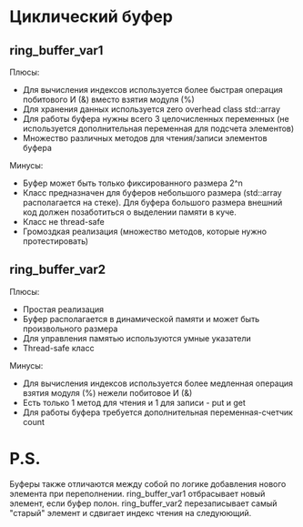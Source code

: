 # Циклический буфер

## ring_buffer_var1
Плюсы:
+ Для вычисления индексов используется более быстрая операция побитового И (&) вместо взятия модуля (%)
+ Для хранения данных используется zero overhead class std::array
+ Для работы буфера нужны всего 3 целочисленных переменных (не используется дополнительная переменная для подсчета элементов)
+ Множество различных методов для чтения/записи элементов буфера

Минусы:
+ Буфер может быть только фиксированного размера 2^n
+ Класс предназначен для буферов небольшого размера (std::array располагается на стеке). Для буфера большого размера внешний
 код должен позаботиться о выделении памяти в куче.
+ Класс не thread-safe
+ Громоздкая реализация (множество методов, которые нужно протестировать)
 
## ring_buffer_var2
Плюсы:
+ Простая реализация
+ Буфер располагается в динамической памяти и может быть произвольного размера
+ Для управления памятью используются умные указатели
+ Thread-safe класс

Минусы:
+ Для вычисления индексов используется более медленная операция взятия модуля (%) нежели побитовое И (&)
+ Есть только 1 метод для чтения и 1 для записи - put и get
+ Для работы буфера требуется дополнительная переменная-счетчик count

# P.S.
Буферы также отличаются между собой по логике добавления нового элемента при переполнении.
ring_buffer_var1 отбрасывает новый элемент, если буфер полон. ring_buffer_var2 перезаписывает
самый "старый" элемент и сдвигает индекс чтения на следуюющий.
